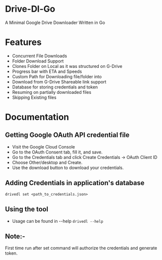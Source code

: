 # Drive-Dl-Go
A Minimal Google Drive Downloader Written in Go

# Features
- Concurrent File Downloads
- Folder Download Support
- Clones Folder on Local as it was structured on G-Drive
- Progress bar with ETA and Speeds
- Custom Path for Downloading file/folder into
- Download from G-Drive Shareable link support 
- Database for storing credentials and token
- Resuming on partially downloaded files
- Skipping Existing files

# Documentation

## Getting Google OAuth API credential file

- Visit the Google Cloud Console
- Go to the OAuth Consent tab, fill it, and save.
- Go to the Credentials tab and click Create Credentials -> OAuth Client ID
- Choose Other/desktop and Create.
- Use the download button to download your credentials.

## Adding Credentials in application's database

`
drivedl set <path_to_credentials.json>
`

## Using the tool

- Usage can be found in --help
`
drivedl --help
`

## Note:-
First time run after set command will authorize the credentials and generate token. 

